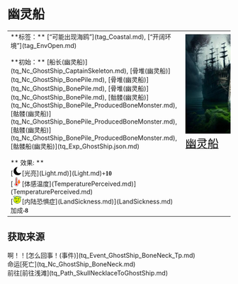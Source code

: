 # 幽灵船  
  
<table class="table table-bordered" data-toggle="table"  data-show-header="false"><thead style="display:none"><tr ><th  style="width:50%;text-align:left;vertical-align:top;"  >title</th><th  style="width:50%;text-align:left;vertical-align:top;"  ></th></tr></thead><tr ><td  style="width:50%;text-align:left;vertical-align:top;"  >**标签：**	[“可能出现海鸥”](tag_Coastal.md), [“开阔环境”](tag_EnvOpen.md)<br><br>**初始：**	[船长(幽灵船)](tq_Nc_GhostShip_CaptainSkeleton.md), [骨堆(幽灵船)](tq_Nc_GhostShip_BonePile.md), [骨堆(幽灵船)](tq_Nc_GhostShip_BonePile.md), [骨堆(幽灵船)](tq_Nc_GhostShip_BonePile.md), [骷髅(幽灵船)](tq_Nc_GhostShip_BonePile_ProducedBoneMonster.md), [骷髅(幽灵船)](tq_Nc_GhostShip_BonePile_ProducedBoneMonster.md), [骷髅(幽灵船)](tq_Nc_GhostShip_BonePile_ProducedBoneMonster.md), [骷髅船(幽灵船)](tq_Exp_GhostShip.json.md)<br><br>** 效果: **<br>[<div style="width:20px;display:inline-block;text-align:center"><img decoding="async" src="Sprite/Darkness17609.png" href="a.md" style="max-width:20px;max-height:20px;"></div>[光亮](Light.md)](Light.md)<span style="font-family:ui-monospace"><b>+10</b></span><br>[<div style="width:20px;display:inline-block;text-align:center"><img decoding="async" src="Sprite/Hot.png" href="a.md" style="max-width:20px;max-height:20px;"></div>[体感温度](TemperaturePerceived.md)](TemperaturePerceived.md)<br>[<div style="width:20px;display:inline-block;text-align:center"><img decoding="async" src="Sprite/Dizzy.png" href="a.md" style="max-width:20px;max-height:20px;"></div>[内陆恐惧症](LandSickness.md)](LandSickness.md)加成<span style="font-family:ui-monospace"><b>-8</b></span></td><td  style="width:50%;text-align:left;vertical-align:top;"  ><div style="float:right; margin:5px"><div class="gamecard" style="width:150px; height:225px;"><a href="tq_Env_GhostShip.md" style="color:black"><img decoding="async" src="Sprite/tq/GhostShip_1(1).jpg" class="cardimage" style="max-width:150px;max-height:225px;"><span style="font-size: 25px;">幽灵船</span></a></div></div></td></tr></tbody></table>  
  
## 获取来源  
<div style="display:inline-block"><div class="gamedatalist" style="text-align:left;min-width:200px;min-height:0px;"><div style="display:inline-block"><div style="display:inline-block;vertical-align:middle;">啊！！</div><div style="display:inline-block;vertical-align:middle;">[怎么回事！(事件)](tq_Event_GhostShip_BoneNeck_Tp.md)</div></div></div><div class="gamedatalist" style="text-align:left;min-width:200px;min-height:0px;"><div style="display:inline-block"><div style="display:inline-block;vertical-align:middle;">命运</div><div style="display:inline-block;vertical-align:middle;">[死亡](tq_Nc_GhostShip_BoneNeck.md)</div></div></div><div class="gamedatalist" style="text-align:left;min-width:200px;min-height:0px;"><div style="display:inline-block"><div style="display:inline-block;vertical-align:middle;">前往</div><div style="display:inline-block;vertical-align:middle;">[前往浅滩](tq_Path_SkullNecklaceToGhostShip.md)</div></div></div></div>  
  


<script>document.title="幽灵船 - 卡牌生存百科 Card Survival Wiki";</script>